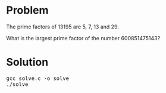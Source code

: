 # Problem

The prime factors of 13195 are 5, 7, 13 and 29.

What is the largest prime factor of the number 600851475143?


# Solution

<pre>
gcc solve.c -o solve
./solve
</pre>
